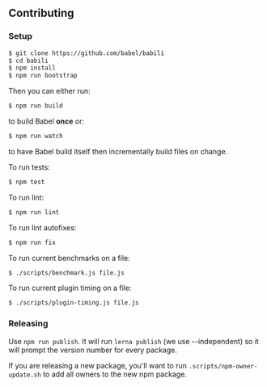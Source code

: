 ## Contributing

### Setup
```sh
$ git clone https://github.com/babel/babili
$ cd babili
$ npm install
$ npm run bootstrap
```

Then you can either run:

```sh
$ npm run build
```

to build Babel **once** or:

```sh
$ npm run watch
```

to have Babel build itself then incrementally build files on change.

To run tests:

```sh
$ npm test
```

To run lint:

```sh
$ npm run lint
```

To run lint autofixes:

```sh
$ npm run fix
```

To run current benchmarks on a file:

```sh
$ ./scripts/benchmark.js file.js
```

To run current plugin timing on a file:

```sh
$ ./scripts/plugin-timing.js file.js
```

### Releasing

Use `npm run publish`. It will run `lerna publish` (we use --independent) so it will prompt the version number for every package.

If you are releasing a new package, you'll want to run `.scripts/npm-owner-update.sh` to add all owners to the new npm package. 
